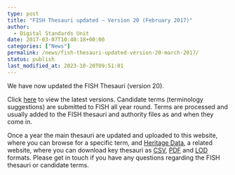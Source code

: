 ```yaml
---
type: post
title: "FISH Thesauri updated – Version 20 (February 2017)"
author:
  - Digital Standards Unit
date: 2017-03-07T10:40:18+00:00
categories: ["News"]
permalink: /news/fish-thesauri-updated-version-20-march-2017/
status: publish
last_modified_at: 2023-10-20T09:51:01
---
```


We have now updated the FISH Thesauri (version 20).  

Click [here](/fish-vocabularies/) to view the latest versions. Candidate terms (terminology suggestions) are submitted to FISH all year 
round. Terms are processed and usually added to the FISH thesauri and authority files as and when they come in. 

Once a year the main thesauri are updated and uploaded to this website, where you can browse for a specific term, 
and [Heritage Data](http://www.heritagedata.org/blog/vocabularies-provided/), a related website, where you can download key thesauri as [CSV](https://en.wikipedia.org/wiki/Comma-separated_values), [PDF](https://en.wikipedia.org/wiki/Portable_Document_Format) and [LOD](https://en.wikipedia.org/wiki/Linked_data) 
formats. Please get in touch if you have any questions regarding the FISH thesauri or candidate terms. 
